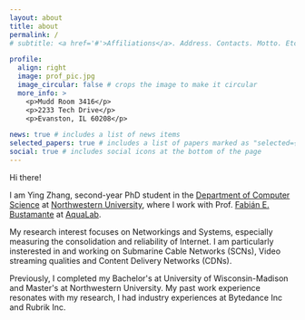 ```yaml
---
layout: about
title: about
permalink: /
# subtitle: <a href='#'>Affiliations</a>. Address. Contacts. Motto. Etc.

profile:
  align: right
  image: prof_pic.jpg
  image_circular: false # crops the image to make it circular
  more_info: >
    <p>Mudd Room 3416</p>
    <p>2233 Tech Drive</p>
    <p>Evanston, IL 60208</p>

news: true # includes a list of news items
selected_papers: true # includes a list of papers marked as "selected={true}"
social: true # includes social icons at the bottom of the page
---
```


Hi there!

I am Ying Zhang, second-year PhD student in the [Department of Computer Science](https://aqualab.cs.northwestern.edu/) at [Northwestern University](https://www.northwestern.edu/), where I work with Prof. [Fabián E. Bustamante](https://users.cs.northwestern.edu/~fabianb/) at [AquaLab](https://aqualab.cs.northwestern.edu/).

My research interest focuses on Networkings and Systems, especially measuring the consolidation and reliability of Internet. I am particularly insterested in and working on Submarine Cable Networks (SCNs), Video streaming qualities and Content Delivery Networks (CDNs).

Previously, I completed my Bachelor's at University of Wisconsin-Madison and Master's at Northwestern University. My past work experience resonates with my research, I had industry experiences at Bytedance Inc and Rubrik Inc.
